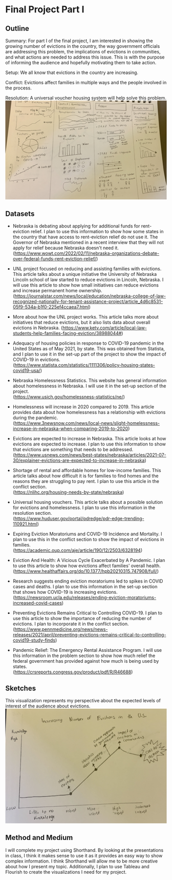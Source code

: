 # Final Project Part I

## Outline

Summary: For part I of the final project, I am interested in showing the growing number of evictions in the country, the way government officials are addressing this problem, the implications of evictions in communities, and what actions are needed to address this issue. This is with the purpose of informing the audience and hopefully motivating them to take action. 

Setup: We all know that evictions in the country are increasing. 

Conflict: Evictions affect families in multiple ways and the people involved in the process. 

Resolution: A universal voucher housing system will help solve this problem. 
![sketches](sketches.jpg)
## Datasets

- Nebraska is debating about applying for additional funds for rent-eviction relief. I plan to use this information to show how some states in the country that have access to rent-eviction relief do not use it. The Governor of Nebraska mentioned in a recent interview that they will not apply for relief because Nebraska doesn't need it.  
(https://www.wowt.com/2022/02/11/nebraska-organizations-debate-over-federal-funds-rent-eviction-relief/)

- UNL project focused on reducing and assisting families with evictions. This article talks about a unique initiative the University of Nebraska Lincoln school of law started to reduce evictions in Lincoln, Nebraska. I will use this article to show how small initiatives can reduce evictions and increase permanent home ownership.  
(https://journalstar.com/news/local/education/nebraska-college-of-law-recognized-nationally-for-tenant-assistance-project/article_4d6c8531-05f9-534a-b1f0-225ef4ccaea7.html)

- More about how the UNL project works. This article talks more about initiatives that reduce evictions, but it also lists data about overall evictions in Nebraska. 
(https://www.ketv.com/article/local-law-students-help-families-facing-eviction/38988044#)

- Adequacy of housing policies in response to COVID-19 pandemic in the United States as of May 2021, by state. This was obtained from Statista, and I plan to use it in the set-up part of the project to show the impact of COVID-19 in evictions. 
(https://www.statista.com/statistics/1111306/policy-housing-states-covid19-usa/)

- Nebraska Homelessness Statistics. This website has general information about homelessness in Nebraska. I will use it in the set-up section of the project.   
(https://www.usich.gov/homelessness-statistics/ne/)

- Homelessness will increase in 2020 compared to 2019. This article provides data about how homelessness has a relationship with evictions during the pandemic.   
(https://www.3newsnow.com/news/local-news/slight-homelessness-increase-in-nebraska-when-comparing-2019-to-2020)

- Evictions are expected to increase in Nebraska. This article looks at how evictions are expected to increase. I plan to use this information to show that evictions are something that needs to be addressed.   
(https://www.usnews.com/news/best-states/nebraska/articles/2021-07-30/explainer-evictions-are-expected-to-increase-in-nebraska)

- Shortage of rental and affordable homes for low-income families. This article talks about how difficult it is for families to find homes and the reasons they are struggling to pay rent. I plan to use this article in the conflict section.   
(https://nlihc.org/housing-needs-by-state/nebraska)

- Universal housing vouchers. This article talks about a possible solution for evictions and homelessness. I plan to use this information in the resolution section.  
(https://www.huduser.gov/portal/pdredge/pdr-edge-trending-110921.html)

- Expiring Eviction Moratoriums and COVID-19 Incidence and Mortality. I plan to use this in the conflict section to show the impact of evictions in families.  
(https://academic.oup.com/aje/article/190/12/2503/6328194)

- Eviction And Health: A Vicious Cycle Exacerbated by A Pandemic. I plan to use this article to show how evictions affect families' overall health.   
(https://www.healthaffairs.org/do/10.1377/hpb20210315.747908/full/)

- Research suggests ending eviction moratoriums led to spikes in COVID cases and deaths. I plan to use this information in the set-up section that shows how COVID-19 is increasing evictions.   
(https://newsroom.ucla.edu/releases/ending-eviction-moratoriums-increased-covid-cases)

- Preventing Evictions Remains Critical to Controlling COVID-19. I plan to use this article to show the importance of reducing the number of evictions. I plan to incorporate it in the conflict section.  
(https://www.pennmedicine.org/news/news-releases/2021/april/preventing-evictions-remains-critical-to-controlling-covid19-study-finds)

- Pandemic Relief: The Emergency Rental Assistance Program. I will use this information in the problem section to show how much relief the federal government has provided against how much is being used by states.   
(https://crsreports.congress.gov/product/pdf/R/R46688)

## Sketches 
This visualization represents my perspective about the expected levels of interest of the audience about evictions. 
![class](class.jpg)

## Method and Medium 

I will complete my project using Shorthand. By looking at the presentations in class, I think it makes sense to use it as it provides an easy way to show complex information. I think Shorthand will allow me to be more creative about how I present my topic. Additionally, I plan to use Tableau and Flourish to create the visualizations I need for my project. 

